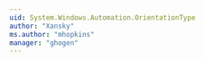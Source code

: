```yaml
---
uid: System.Windows.Automation.OrientationType
author: "Xansky"
ms.author: "mhopkins"
manager: "ghogen"
---
```

